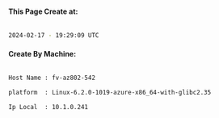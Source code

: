 
   
#### This Page Create at:

```bash

2024-02-17 - 19:29:09 UTC

```

#### Create By Machine:

```bash

Host Name : fv-az802-542

platform  : Linux-6.2.0-1019-azure-x86_64-with-glibc2.35

Ip Local  : 10.1.0.241

```

